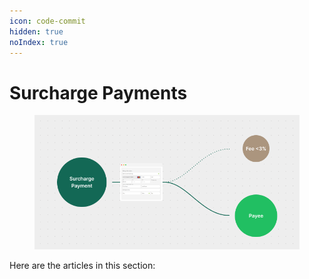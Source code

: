 ```yaml
---
icon: code-commit
hidden: true
noIndex: true
---
```


# Surcharge Payments

<figure><img src="../.gitbook/assets/Surcharge payments (1).png" alt=""><figcaption></figcaption></figure>

Here are the articles in this section:
